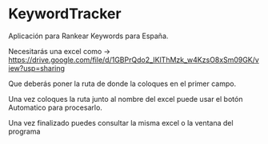 # KeywordTracker
Aplicación para Rankear Keywords para España.

Necesitarás una excel como -> https://drive.google.com/file/d/1GBPrQdo2_IKlThMzk_w4KzsO8xSm09GK/view?usp=sharing

Que deberás poner la ruta de donde la coloques en el primer campo.

Una vez coloques la ruta junto al nombre del excel puede usar el botón Automatico para procesarlo.

Una vez finalizado puedes consultar la misma excel o la ventana del programa

